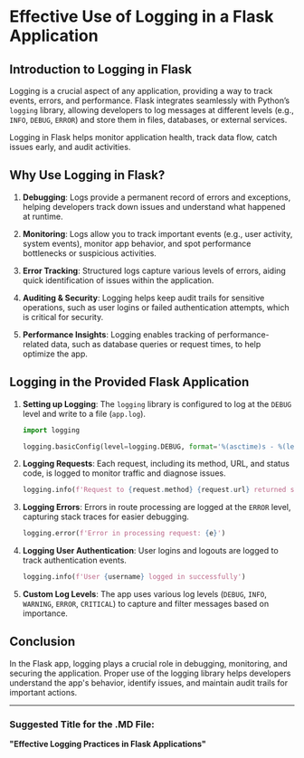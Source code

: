 # Effective Use of Logging in a Flask Application

## Introduction to Logging in Flask

Logging is a crucial aspect of any application, providing a way to track events, errors, and performance. Flask integrates seamlessly with Python’s `logging` library, allowing developers to log messages at different levels (e.g., `INFO`, `DEBUG`, `ERROR`) and store them in files, databases, or external services.

Logging in Flask helps monitor application health, track data flow, catch issues early, and audit activities.

## Why Use Logging in Flask?

1. **Debugging**: Logs provide a permanent record of errors and exceptions, helping developers track down issues and understand what happened at runtime.
   
2. **Monitoring**: Logs allow you to track important events (e.g., user activity, system events), monitor app behavior, and spot performance bottlenecks or suspicious activities.

3. **Error Tracking**: Structured logs capture various levels of errors, aiding quick identification of issues within the application.

4. **Auditing & Security**: Logging helps keep audit trails for sensitive operations, such as user logins or failed authentication attempts, which is critical for security.

5. **Performance Insights**: Logging enables tracking of performance-related data, such as database queries or request times, to help optimize the app.

## Logging in the Provided Flask Application

1. **Setting up Logging**: The `logging` library is configured to log at the `DEBUG` level and write to a file (`app.log`).

   ```python
   import logging

   logging.basicConfig(level=logging.DEBUG, format='%(asctime)s - %(levelname)s - %(message)s', handlers=[logging.FileHandler('app.log'), logging.StreamHandler()])
   ```

2. **Logging Requests**: Each request, including its method, URL, and status code, is logged to monitor traffic and diagnose issues.

   ```python
   logging.info(f'Request to {request.method} {request.url} returned status code {response.status_code}')
   ```

3. **Logging Errors**: Errors in route processing are logged at the `ERROR` level, capturing stack traces for easier debugging.

   ```python
   logging.error(f'Error in processing request: {e}')
   ```

4. **Logging User Authentication**: User logins and logouts are logged to track authentication events.

   ```python
   logging.info(f'User {username} logged in successfully')
   ```

5. **Custom Log Levels**: The app uses various log levels (`DEBUG`, `INFO`, `WARNING`, `ERROR`, `CRITICAL`) to capture and filter messages based on importance.

## Conclusion

In the Flask app, logging plays a crucial role in debugging, monitoring, and securing the application. Proper use of the logging library helps developers understand the app's behavior, identify issues, and maintain audit trails for important actions.

---

### Suggested Title for the .MD File:
**"Effective Logging Practices in Flask Applications"**